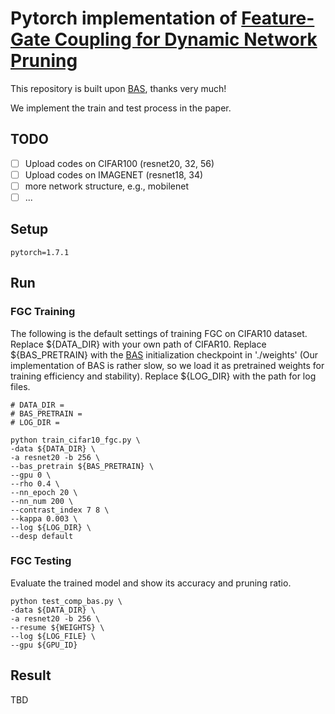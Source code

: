 # Pytorch implementation of [Feature-Gate Coupling for Dynamic Network Pruning](https://arxiv.org/abs/2111.14302)

This repository is built upon [BAS](https://openreview.net/forum?id=Bke89JBtvB), thanks very much!

We implement the train and test process in the paper.


## TODO
- [ ] Upload codes on CIFAR100 (resnet20, 32, 56)
- [ ] Upload codes on IMAGENET (resnet18, 34)
- [ ] more network structure, e.g., mobilenet
- [ ] ...

## Setup

```
pytorch=1.7.1
```

## Run
### FGC Training

The following is the default settings of training FGC on CIFAR10 dataset. Replace ${DATA_DIR} with your own path of CIFAR10. Replace ${BAS_PRETRAIN} with the [BAS](https://openreview.net/forum?id=Bke89JBtvB) initialization checkpoint in './weights' (Our implementation of BAS is rather slow, so we load it as pretrained weights for training efficiency and stability).  Replace ${LOG_DIR} with the path for log files.
```
# DATA_DIR = 
# BAS_PRETRAIN = 
# LOG_DIR = 

python train_cifar10_fgc.py \
-data ${DATA_DIR} \
-a resnet20 -b 256 \
--bas_pretrain ${BAS_PRETRAIN} \
--gpu 0 \
--rho 0.4 \
--nn_epoch 20 \
--nn_num 200 \
--contrast_index 7 8 \
--kappa 0.003 \
--log ${LOG_DIR} \
--desp default
```
### FGC Testing

Evaluate the trained model and show its accuracy and pruning ratio. 
```
python test_comp_bas.py \
-data ${DATA_DIR} \
-a resnet20 -b 256 \
--resume ${WEIGHTS} \
--log ${LOG_FILE} \
--gpu ${GPU_ID}
```
## Result
TBD
